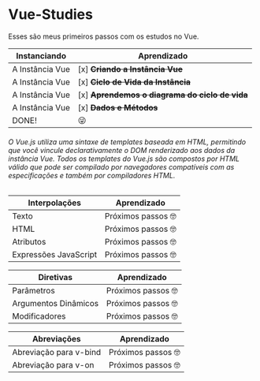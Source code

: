 # Vue-Studies
Esses são meus primeiros passos com os estudos no Vue.

Instanciando | Aprendizado
------------ | -------------
A Instância Vue | [x] **<del>Criando a Instância Vue<del>**
A Instância Vue | [x] <del>**Ciclo de Vida da Instância<del>**
A Instância Vue | [x] <del>**Aprendemos o diagrama do ciclo de vida<del>**
A Instância Vue | [x] <del>**Dados e Métodos<del>**
DONE! | :stuck_out_tongue_winking_eye:

###### O Vue.js utiliza uma sintaxe de templates baseada em HTML, permitindo que você vincule declarativamente o DOM renderizado aos dados da instância Vue. Todos os templates do Vue.js são compostos por HTML válido que pode ser compilado por navegadores compatíveis com as especificações e também por compiladores HTML. ######
  
Interpolações | Aprendizado
------------ | -------------
Texto | Próximos passos :nerd_face:
HTML | Próximos passos :nerd_face: 
Atributos| Próximos passos :nerd_face: 
Expressões JavaScript | Próximos passos :nerd_face:

Diretivas | Aprendizado
------------ | -------------
Parâmetros | Próximos passos :nerd_face:
Argumentos Dinâmicos | Próximos passos :nerd_face:
Modificadores | Próximos passos :nerd_face:

Abreviações | Aprendizado
------------ | -------------
Abreviação para v-bind | Próximos passos :nerd_face:
Abreviação para v-on | Próximos passos :nerd_face:
